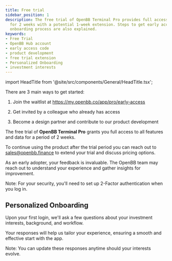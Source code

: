 ```yaml
---
title: Free trial
sidebar_position: 1
description: The free trial of OpenBB Terminal Pro provides full access to its features
  for 2 weeks with a potential 1-week extension. Steps to get early access and personalized
  onboarding process are also explained.
keywords:
- Free Trial
- OpenBB Hub account
- early access code
- product development
- free trial extension
- Personalized Onboarding
- investment interests
---
```


import HeadTitle from '@site/src/components/General/HeadTitle.tsx';

<HeadTitle title="Getting Started | OpenBB Terminal Pro Docs" />

There are 3 main ways to get started:

1. Join the waitlist at https://my.openbb.co/app/pro/early-access

2. Get invited by a colleague who already has access

3. Become a design partner and contribute to our product development

The free trial of **OpenBB Terminal Pro** grants you full access to all features and data for a period of 2 weeks.

To continue using the product after the trial period you can reach out to sales@openbb.finance to extend your trial and discuss pricing options.

As an early adopter, your feedback is invaluable. The OpenBB team may reach out to understand your experience and gather insights for improvement.

Note: For your security, you'll need to set up 2-Factor authentication when you log in.

## Personalized Onboarding

Upon your first login, we'll ask a few questions about your investment interests, background, and workflow.

Your responses will help us tailor your experience, ensuring a smooth and effective start with the app.

Note: You can update these responses anytime should your interests evolve.
